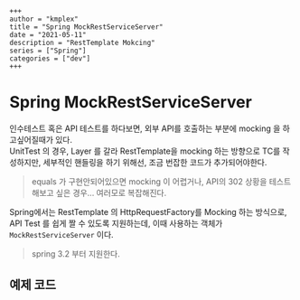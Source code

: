 ```
+++ 
author = "kmplex" 
title = "Spring MockRestServiceServer" 
date = "2021-05-11" 
description = "RestTemplate Mokcing"  
series = ["Spring"] 
categories = ["dev"] 
+++
```

# Spring MockRestServiceServer  

인수테스트 혹은 API 테스트를 하다보면, 외부 API를 호출하는 부분에 mocking 을 하고싶어질때가 있다.    
UnitTest 의 경우, Layer 를 갈라 RestTemplate을 mocking 하는 방향으로 TC를 작성하지만, 세부적인 핸들링을 하기 위해선, 조금 번잡한 코드가 추가되어야한다.

> equals 가 구현안되어있으면 mocking 이 어렵거나, API의 302 상황을 테스트해보고 싶은 경우...  여러모로 복잡해진다.

Spring에서는 RestTemplate 의 HttpRequestFactory를 Mocking 하는 방식으로, API Test 를 쉽게 짤 수 있도록 지원하는데,
이때 사용하는 객체가 `MockRestServiceServer` 이다.

> spring 3.2 부터 지원한다.

## 예제 코드






